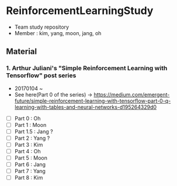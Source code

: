 # ReinforcementLearningStudy
- Team study repository
- Member : kim, yang, moon, jang, oh

## Material
### 1. Arthur Juliani's "Simple Reinforcement Learning with Tensorflow" post series 
- 20170104 ~ 
- See here(Part 0 of the series) -> https://medium.com/emergent-future/simple-reinforcement-learning-with-tensorflow-part-0-q-learning-with-tables-and-neural-networks-d195264329d0

- [ ] Part 0 : Oh
- [ ] Part 1 : Moon
- [ ] Part 1.5 : Jang ? 
- [ ] Part 2 : Yang ?
- [ ] Part 3 : Kim
- [ ] Part 4 : Oh
- [ ] Part 5 : Moon
- [ ] Part 6 : Jang
- [ ] Part 7 : Yang
- [ ] Part 8 : Kim
